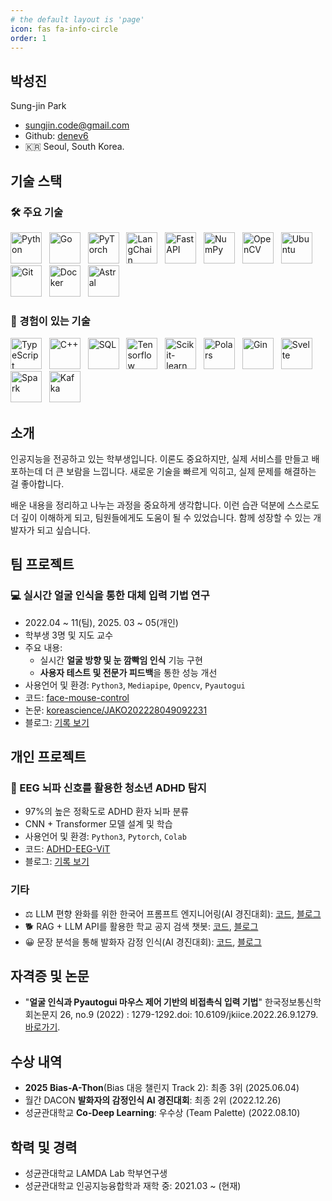```yaml
---
# the default layout is 'page'
icon: fas fa-info-circle
order: 1
---
```


## 박성진

Sung-jin Park

- sungjin.code@gmail.com
- Github: [denev6](https://github.com/denev6)
- 🇰🇷 Seoul, South Korea.

## 기술 스택

### 🛠️ 주요 기술

<span>
  <img width="50" alt="Python" src="https://cdn.jsdelivr.net/gh/devicons/devicon/icons/python/python-original.svg">&nbsp;&nbsp;
  <img width="50" alt="Go" src="https://cdn.jsdelivr.net/gh/devicons/devicon/icons/go/go-original.svg">&nbsp;&nbsp;
  <img width="50" alt="PyTorch" src="https://cdn.jsdelivr.net/gh/devicons/devicon/icons/pytorch/pytorch-original.svg">&nbsp;&nbsp;
  <img width="50" alt="LangChain" src="https://cdn.simpleicons.org/langchain/1C3C3C">&nbsp;&nbsp;
  <img width="50" alt="FastAPI" src="https://cdn.jsdelivr.net/gh/devicons/devicon/icons/fastapi/fastapi-original.svg">&nbsp;&nbsp;
  <img width="50" alt="NumPy" src="https://cdn.jsdelivr.net/gh/devicons/devicon/icons/numpy/numpy-original.svg">&nbsp;&nbsp;
  <img width="50" alt="OpenCV" src="https://cdn.jsdelivr.net/gh/devicons/devicon/icons/opencv/opencv-original.svg">&nbsp;&nbsp;
  <img width="50" alt="Ubuntu" src="https://cdn.simpleicons.org/ubuntu/E95420">&nbsp;&nbsp;
  <img width="50" alt="Git" src="https://cdn.jsdelivr.net/gh/devicons/devicon/icons/git/git-original.svg">&nbsp;&nbsp;
  <img width="50" alt="Docker" src="https://cdn.jsdelivr.net/gh/devicons/devicon/icons/docker/docker-original.svg">&nbsp;&nbsp;
  <img width="50" alt="Astral" src="https://cdn.simpleicons.org/astral/261230">
</span>

### 📘 경험이 있는 기술

<span>
  <img width="50" alt="TypeScript" src="https://cdn.jsdelivr.net/gh/devicons/devicon/icons/typescript/typescript-original.svg">&nbsp;&nbsp;
  <img width="50" alt="C++" src="https://cdn.jsdelivr.net/gh/devicons/devicon/icons/cplusplus/cplusplus-original.svg">&nbsp;&nbsp;
  <img width="50" alt="SQL" src="https://cdn.jsdelivr.net/gh/devicons/devicon/icons/postgresql/postgresql-plain.svg">&nbsp;&nbsp;
  <img width="50" alt="Tensorflow" src="https://cdn.jsdelivr.net/gh/devicons/devicon/icons/tensorflow/tensorflow-original.svg">&nbsp;&nbsp;
  <img width="50" alt="Scikit-learn" src="https://cdn.jsdelivr.net/gh/devicons/devicon/icons/scikitlearn/scikitlearn-original.svg">&nbsp;&nbsp;
  <img width="50" alt="Polars" src="https://cdn.simpleicons.org/polars/0075FF">&nbsp;&nbsp;
  <img width="50" alt="Gin" src="https://cdn.simpleicons.org/gin/008ECF">&nbsp;&nbsp;
  <img width="50" alt="Svelte" src="https://cdn.jsdelivr.net/gh/devicons/devicon/icons/svelte/svelte-original.svg">&nbsp;&nbsp;
  <img width="50" alt="Spark" src="https://cdn.jsdelivr.net/gh/devicons/devicon/icons/apachespark/apachespark-original.svg">&nbsp;&nbsp;
  <img width="50" alt="Kafka" src="https://cdn.jsdelivr.net/gh/devicons/devicon/icons/apachekafka/apachekafka-original.svg">

## 소개

인공지능을 전공하고 있는 학부생입니다. 이론도 중요하지만, 실제 서비스를 만들고 배포하는데 더 큰 보람을 느낍니다. 새로운 기술을 빠르게 익히고, 실제 문제를 해결하는 걸 좋아합니다.

배운 내용을 정리하고 나누는 과정을 중요하게 생각합니다. 이런 습관 덕분에 스스로도 더 깊이 이해하게 되고, 팀원들에게도 도움이 될 수 있었습니다. 함께 성장할 수 있는 개발자가 되고 싶습니다.

## 팀 프로젝트

### 💻 실시간 얼굴 인식을 통한 대체 입력 기법 연구

- 2022.04 ~ 11(팀), 2025. 03 ~ 05(개인)
- 학부생 3명 및 지도 교수
- 주요 내용:
  - 실시간 **얼굴 방향 및 눈 깜빡임 인식** 기능 구현
  - **사용자 테스트 및 전문가 피드백**을 통한 성능 개선
- 사용언어 및 환경: `Python3`, `Mediapipe`, `Opencv`, `Pyautogui`
- 코드: [face-mouse-control](https://github.com/denev6/face-mouse-control)
- 논문: [koreascience/JAKO202228049092231](https://koreascience.or.kr/article/JAKO202228049092231.page)
- 블로그: [기록 보기](/projects/2025/05/22/facemouse.html)

## 개인 프로젝트

### 🧠 EEG 뇌파 신호를 활용한 청소년 ADHD 탐지

- 97%의 높은 정확도로 ADHD 환자 뇌파 분류
- CNN + Transformer 모델 설계 및 학습
- 사용언어 및 환경: `Python3`, `Pytorch`, `Colab`
- 코드: [ADHD-EEG-ViT](https://github.com/denev6/ADHD-EEG-ViT)
- 블로그: [기록 보기](/projects/2025/03/05/eeg-transformer.html)

### 기타

- ⚖️ LLM 편향 완화를 위한 한국어 프롬프트 엔지니어링(AI 경진대회): [코드](https://github.com/denev6/Bias-A-Thon), [블로그](/projects/2025/05/24/dacon-bias.html)
- 🐕 RAG + LLM API를 활용한 학교 공지 검색 챗봇: [코드](https://github.com/denev6/retrieve-notice), [블로그](/projects/2025/03/24/retrieve-notice.html)
- 😀 문장 분석을 통해 발화자 감정 인식(AI 경진대회): [코드](https://github.com/denev6/deep-learning-codes/tree/main/roberta), [블로그](/projects/2022/12/17/dacon-roberta.html)

## 자격증 및 논문

- "**얼굴 인식과 Pyautogui 마우스 제어 기반의 비접촉식 입력 기법**" 한국정보통신학회논문지 26, no.9 (2022) : 1279-1292.doi: 10.6109/jkiice.2022.26.9.1279. [바로가기](http://koreascience.or.kr/article/JAKO202228049092231.page).

## 수상 내역

- **2025 Bias-A-Thon**(Bias 대응 챌린지 Track 2): 최종 3위 (2025.06.04)
- 월간 DACON **발화자의 감정인식 AI 경진대회**: 최종 2위 (2022.12.26)
- 성균관대학교 **Co-Deep Learning**: 우수상 (Team Palette) (2022.08.10)

## 학력 및 경력

- 성균관대학교 LAMDA Lab 학부연구생
- 성균관대학교 인공지능융합학과 재학 중: 2021.03 ~ (현재)
